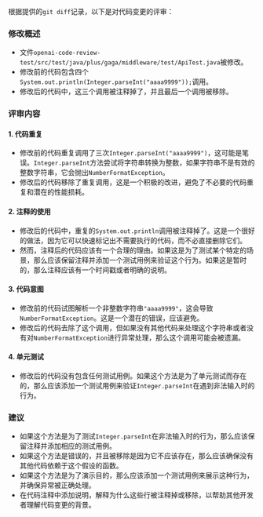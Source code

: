 根据提供的`git diff`记录，以下是对代码变更的评审：

### 修改概述
- 文件`openai-code-review-test/src/test/java/plus/gaga/middleware/test/ApiTest.java`被修改。
- 修改前的代码包含四个`System.out.println(Integer.parseInt("aaaa9999"));`调用。
- 修改后的代码中，这三个调用被注释掉了，并且最后一个调用被移除。

### 评审内容

#### 1. 代码重复
- 修改前的代码重复调用了三次`Integer.parseInt("aaaa9999")`，这可能是笔误。`Integer.parseInt`方法尝试将字符串转换为整数，如果字符串不是有效的整数字符串，它会抛出`NumberFormatException`。
- 修改后的代码移除了重复调用，这是一个积极的改进，避免了不必要的代码重复和潜在的性能损耗。

#### 2. 注释的使用
- 修改后的代码中，重复的`System.out.println`调用被注释掉了。这是一个很好的做法，因为它可以快速标记出不需要执行的代码，而不必直接删除它们。
- 然而，注释后的代码应该有一个合理的理由。如果这是为了测试某个特定的场景，那么应该保留注释并添加一个测试用例来验证这个行为。如果这是暂时的，那么注释应该有一个时间戳或者明确的说明。

#### 3. 代码意图
- 修改前的代码试图解析一个非整数字符串`"aaaa9999"`，这会导致`NumberFormatException`。这是一个潜在的错误，应该避免。
- 修改后的代码去除了这个调用，但如果没有其他代码来处理这个字符串或者没有对`NumberFormatException`进行异常处理，那么这个调用可能会被遗漏。

#### 4. 单元测试
- 修改后的代码没有包含任何测试用例。如果这个方法是为了单元测试而存在的，那么应该添加一个测试用例来验证`Integer.parseInt`在遇到非法输入时的行为。

### 建议
- 如果这个方法是为了测试`Integer.parseInt`在非法输入时的行为，那么应该保留注释并添加相应的测试用例。
- 如果这个方法是错误的，并且被移除是因为它不应该存在，那么应该确保没有其他代码依赖于这个假设的函数。
- 如果这个方法是为了演示目的，那么应该添加一个测试用例来展示这种行为，并确保异常被正确处理。
- 在代码注释中添加说明，解释为什么这些行被注释掉或移除，以帮助其他开发者理解代码变更的背景。